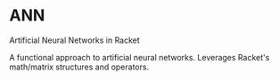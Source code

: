 # ANN
Artificial Neural Networks in Racket

A functional approach to artificial neural networks. Leverages Racket's math/matrix structures and operators.
